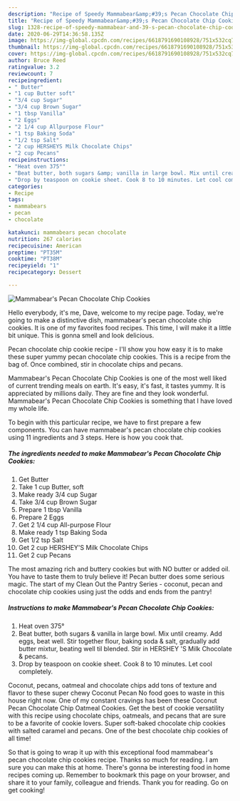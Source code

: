 ```yaml
---
description: "Recipe of Speedy Mammabear&amp;#39;s Pecan Chocolate Chip Cookies"
title: "Recipe of Speedy Mammabear&amp;#39;s Pecan Chocolate Chip Cookies"
slug: 1328-recipe-of-speedy-mammabear-and-39-s-pecan-chocolate-chip-cookies
date: 2020-06-29T14:36:58.135Z
image: https://img-global.cpcdn.com/recipes/6618791690108928/751x532cq70/mammabears-pecan-chocolate-chip-cookies-recipe-main-photo.jpg
thumbnail: https://img-global.cpcdn.com/recipes/6618791690108928/751x532cq70/mammabears-pecan-chocolate-chip-cookies-recipe-main-photo.jpg
cover: https://img-global.cpcdn.com/recipes/6618791690108928/751x532cq70/mammabears-pecan-chocolate-chip-cookies-recipe-main-photo.jpg
author: Bruce Reed
ratingvalue: 3.2
reviewcount: 7
recipeingredient:
- " Butter"
- "1 cup Butter soft"
- "3/4 cup Sugar"
- "3/4 cup Brown Sugar"
- "1 tbsp Vanilla"
- "2 Eggs"
- "2 1/4 cup Allpurpose Flour"
- "1 tsp Baking Soda"
- "1/2 tsp Salt"
- "2 cup HERSHEYS Milk Chocolate Chips"
- "2 cup Pecans"
recipeinstructions:
- "Heat oven 375°"
- "Beat butter, both sugars &amp; vanilla in large bowl. Mix until creamy. Add eggs, beat well. Stir together flour, baking soda &amp; salt, gradually add butter mixtur, beating well til blended. Stir in HERSHEY &#39;S Milk Chocolate &amp; pecans."
- "Drop by teaspoon on cookie sheet. Cook 8 to 10 minutes. Let cool completely."
categories:
- Recipe
tags:
- mammabears
- pecan
- chocolate

katakunci: mammabears pecan chocolate 
nutrition: 267 calories
recipecuisine: American
preptime: "PT35M"
cooktime: "PT38M"
recipeyield: "1"
recipecategory: Dessert

---
```



![Mammabear&#39;s Pecan Chocolate Chip Cookies](https://img-global.cpcdn.com/recipes/6618791690108928/751x532cq70/mammabears-pecan-chocolate-chip-cookies-recipe-main-photo.jpg)

Hello everybody, it's me, Dave, welcome to my recipe page. Today, we're going to make a distinctive dish, mammabear&#39;s pecan chocolate chip cookies. It is one of my favorites food recipes. This time, I will make it a little bit unique. This is gonna smell and look delicious.

Pecan chocolate chip cookie recipe - I&#39;ll show you how easy it is to make these super yummy pecan chocolate chip cookies. This is a recipe from the bag of. Once combined, stir in chocolate chips and pecans.

Mammabear&#39;s Pecan Chocolate Chip Cookies is one of the most well liked of current trending meals on earth. It's easy, it's fast, it tastes yummy. It is appreciated by millions daily. They are fine and they look wonderful. Mammabear&#39;s Pecan Chocolate Chip Cookies is something that I have loved my whole life.


To begin with this particular recipe, we have to first prepare a few components. You can have mammabear&#39;s pecan chocolate chip cookies using 11 ingredients and 3 steps. Here is how you cook that.

<!--inarticleads1-->

##### The ingredients needed to make Mammabear&#39;s Pecan Chocolate Chip Cookies:

1. Get  Butter
1. Take 1 cup Butter, soft
1. Make ready 3/4 cup Sugar
1. Take 3/4 cup Brown Sugar
1. Prepare 1 tbsp Vanilla
1. Prepare 2 Eggs
1. Get 2 1/4 cup All-purpose Flour
1. Make ready 1 tsp Baking Soda
1. Get 1/2 tsp Salt
1. Get 2 cup HERSHEY&#39;S Milk Chocolate Chips
1. Get 2 cup Pecans


The most amazing rich and buttery cookies but with NO butter or added oil. You have to taste them to truly believe it! Pecan butter does some serious magic. The start of my Clean Out the Pantry Series - coconut, pecan and chocolate chip cookies using just the odds and ends from the pantry! 

<!--inarticleads2-->

##### Instructions to make Mammabear&#39;s Pecan Chocolate Chip Cookies:

1. Heat oven 375°
1. Beat butter, both sugars &amp; vanilla in large bowl. Mix until creamy. Add eggs, beat well. Stir together flour, baking soda &amp; salt, gradually add butter mixtur, beating well til blended. Stir in HERSHEY &#39;S Milk Chocolate &amp; pecans.
1. Drop by teaspoon on cookie sheet. Cook 8 to 10 minutes. Let cool completely.


Coconut, pecans, oatmeal and chocolate chips add tons of texture and flavor to these super chewy Coconut Pecan No food goes to waste in this house right now. One of my constant cravings has been these Coconut Pecan Chocolate Chip Oatmeal Cookies. Get the best of cookie versatility with this recipe using chocolate chips, oatmeals, and pecans that are sure to be a favorite of cookie lovers. Super soft-baked chocolate chip cookies with salted caramel and pecans. One of the best chocolate chip cookies of all time! 

So that is going to wrap it up with this exceptional food mammabear&#39;s pecan chocolate chip cookies recipe. Thanks so much for reading. I am sure you can make this at home. There's gonna be interesting food in home recipes coming up. Remember to bookmark this page on your browser, and share it to your family, colleague and friends. Thank you for reading. Go on get cooking!
